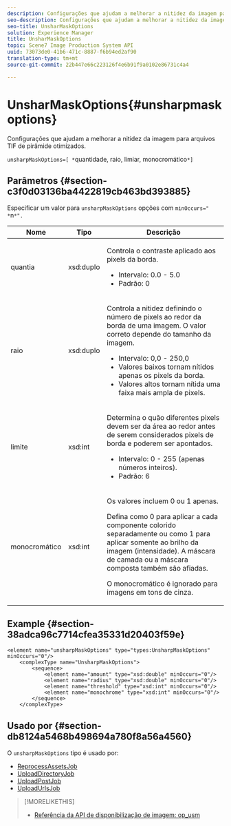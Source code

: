 ```yaml
---
description: Configurações que ajudam a melhorar a nitidez da imagem para arquivos TIF de pirâmide otimizados.
seo-description: Configurações que ajudam a melhorar a nitidez da imagem para arquivos TIF de pirâmide otimizados.
seo-title: UnsharMaskOptions
solution: Experience Manager
title: UnsharMaskOptions
topic: Scene7 Image Production System API
uuid: 73073de0-41b6-471c-8887-f6b94ed2af90
translation-type: tm+mt
source-git-commit: 22b447e66c223126f4e6b91f9a0102e86731c4a4

---
```



# UnsharMaskOptions{#unsharpmaskoptions}

Configurações que ajudam a melhorar a nitidez da imagem para arquivos TIF de pirâmide otimizados.

`unsharpMaskOptions=[ *`quantidade, raio, limiar, monocromático`*]`

## Parâmetros {#section-c3f0d03136ba4422819cb463bd393885}

Especificar um valor para `unsharpMaskOptions` opções com `minOccurs=" *`n`*".`

<table id="table_D1392963C5694969A9D546F82DB6F45C">
 <thead>
  <tr>
   <th colname="col1" class="entry"> Nome </th>
   <th colname="col2" class="entry"> Tipo </th>
   <th colname="col3" class="entry"> Descrição </th>
  </tr>
 </thead>
 <tbody>
  <tr>
   <td colname="col1"><span class="codeph"><span class="varname"> quantia</span></span></td>
   <td colname="col2"><span class="codeph"> xsd:duplo</span></td>
   <td colname="col3"><p>Controla o contraste aplicado aos pixels da borda. 
     <ul id="ul_7AA17E354EE64BC4A5BEAE853FF17191">
      <li id="li_42FB21C7ED884E1DB03274130B8DCB10">Intervalo: 0.0 - 5.0 </li>
      <li id="li_E980CAA1A9C54D60A121F21C964820FF">Padrão: 0 </li>
     </ul></p></td>
  </tr>
  <tr>
   <td colname="col1"><span class="codeph"><span class="varname"> raio</span></span></td>
   <td colname="col2"><span class="codeph"> xsd:duplo</span></td>
   <td colname="col3"><p>Controla a nitidez definindo o número de pixels ao redor da borda de uma imagem. O valor correto depende do tamanho da imagem. 
     <ul id="ul_D4391CD407DE4B48AF4523EBD85D0D40">
      <li id="li_8AEF11A489484EFD91416F8A03C4DB25">Intervalo: 0,0 - 250,0 </li>
      <li id="li_9F1D1B52AFBA46B8BDCDF99A21140002">Valores baixos tornam nítidos apenas os pixels da borda. </li>
      <li id="li_7D9FD8AA4899404283D7AB596364A4AF">Valores altos tornam nítida uma faixa mais ampla de pixels. </li>
     </ul></p></td>
  </tr>
  <tr>
   <td colname="col1"><span class="codeph"><span class="varname"> limite</span></span></td>
   <td colname="col2"><span class="codeph"> xsd:int</span></td>
   <td colname="col3"><p>Determina o quão diferentes pixels devem ser da área ao redor antes de serem considerados pixels de borda e poderem ser apontados. 
     <ul id="ul_117E556E3ECF42CC878DD80D338D19CA">
      <li id="li_CFEE76DB78BF437E8463C9089486F8A6">Intervalo: 0 - 255 (apenas números inteiros). </li>
      <li id="li_77113DC2698A4D48B11288718766E6A2">Padrão: 6 </li>
     </ul></p></td>
  </tr>
  <tr>
   <td colname="col1"><span class="codeph"><span class="varname"> monocromático</span></span></td>
   <td colname="col2"><span class="codeph"> xsd:int</span></td>
   <td colname="col3"><p>Os valores incluem <span class="codeph"> 0</span> ou <span class="codeph"> 1</span> apenas. </p><p>Defina como <span class="codeph"> 0</span> para aplicar a cada componente colorido separadamente ou como <span class="codeph"> 1</span> para aplicar somente ao brilho da imagem (intensidade). A máscara de camada ou a máscara composta também são afiadas. </p><p><span class="codeph"><span class="varname"> O monocromático</span></span> é ignorado para imagens em tons de cinza. </p></td>
  </tr>
 </tbody>
</table>

## Example {#section-38adca96c7714cfea35331d20403f59e}

```
<element name="unsharpMaskOptions" type="types:UnsharpMaskOptions" minOccurs="0"/>
    <complexType name="UnsharpMaskOptions">
        <sequence>
            <element name="amount" type="xsd:double" minOccurs="0"/>
            <element name="radius" type="xsd:double" minOccurs="0"/>
            <element name="threshold" type="xsd:int" minOccurs="0"/>
            <element name="monochrome" type="xsd:int" minOccurs="0"/>        
        </sequence>
    </complexType>
```

## Usado por {#section-db8124a5468b498694a780f8a56a4560}

O `unsharpMaskOptions` tipo é usado por:

* [ReprocessAssetsJob](../../types/c-data-types/r-reprocess-assets-job.md#reference-a303f7832ae44fdab1dca7cc8bef3fa3)
* [UploadDirectoryJob](../../types/c-data-types/r-upload-directory-job.md#reference-e707ebf53b074c49ad983d1886e0bbb6)
* [UploadPostJob](../../types/c-data-types/r-upload-post-job.md#reference-bca2339b593f4637a687c33937215ef4)
* [UploadUrlsJob](../../types/c-data-types/r-upload-urls-job.md#reference-8e9bc895268c4321b233dbeadc990398)

>[!MORELIKETHIS]
>
>* [Referência da API de disponibilização de imagem: op_usm](https://marketing.adobe.com/resources/help/en_US/s7/is_ir_api/is_api/http_ref/r_op_usm.html)

